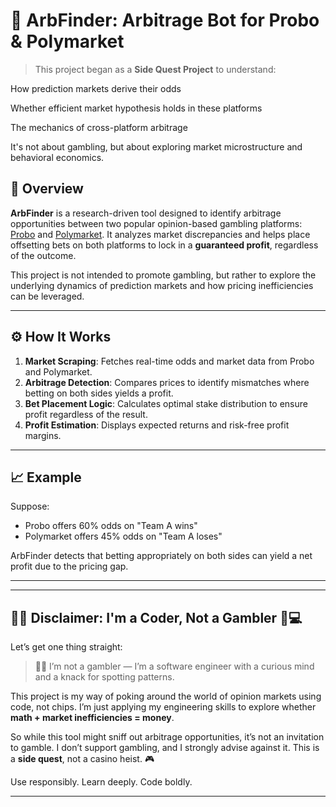 # 🎲 ArbFinder: Arbitrage Bot for Probo & Polymarket

> This project began as a **Side Quest Project** to understand:

How prediction markets derive their odds

Whether efficient market hypothesis holds in these platforms

The mechanics of cross-platform arbitrage

It's not about gambling, but about exploring market microstructure and behavioral economics.

## 🧠 Overview

**ArbFinder** is a research-driven tool designed to identify arbitrage opportunities between two popular opinion-based gambling platforms: [Probo](https://probo.in) and [Polymarket](https://polymarket.com). It analyzes market discrepancies and helps place offsetting bets on both platforms to lock in a **guaranteed profit**, regardless of the outcome.

This project is not intended to promote gambling, but rather to explore the underlying dynamics of prediction markets and how pricing inefficiencies can be leveraged.

---

## ⚙️ How It Works

1. **Market Scraping**: Fetches real-time odds and market data from Probo and Polymarket.
2. **Arbitrage Detection**: Compares prices to identify mismatches where betting on both sides yields a profit.
3. **Bet Placement Logic**: Calculates optimal stake distribution to ensure profit regardless of the result.
4. **Profit Estimation**: Displays expected returns and risk-free profit margins.

---

## 📈 Example

Suppose:
- Probo offers 60% odds on "Team A wins"
- Polymarket offers 45% odds on "Team A loses"

ArbFinder detects that betting appropriately on both sides can yield a net profit due to the pricing gap.

---
---

## 🙅‍♂️ Disclaimer: I'm a Coder, Not a Gambler 🎩💻

Let’s get one thing straight:

> 🧑‍💻 I’m not a gambler — I’m a software engineer with a curious mind and a knack for spotting patterns.

This project is my way of poking around the world of opinion markets using code, not chips. I’m just applying my engineering skills to explore whether **math + market inefficiencies = money**.

So while this tool might sniff out arbitrage opportunities, it’s not an invitation to gamble. I don’t support gambling, and I strongly advise against it. This is a **side quest**, not a casino heist. 🎮

Use responsibly. Learn deeply. Code boldly.

---


